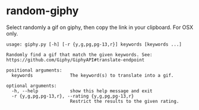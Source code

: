 # random-giphy

Select randomly a gif on giphy, then copy the link in your clipboard.
For OSX only.

```
usage: giphy.py [-h] [-r {y,g,pg,pg-13,r}] keywords [keywords ...]

Randomly find a gif that match the given keywords. See:
https://github.com/Giphy/GiphyAPI#translate-endpoint

positional arguments:
  keywords              The keyword(s) to translate into a gif.

optional arguments:
  -h, --help            show this help message and exit
  -r {y,g,pg,pg-13,r}, --rating {y,g,pg,pg-13,r}
                        Restrict the results to the given rating.
```
